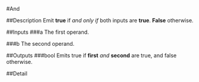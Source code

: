 #And

##Description
Emit **true** if _and only if_ both inputs are **true**. **False** otherwise.

##Inputs
###a
The first operand.

###b
The second operand.

##Outputs
###bool
Emits true if **first** _and_ **second** are true, and false otherwise.

##Detail

